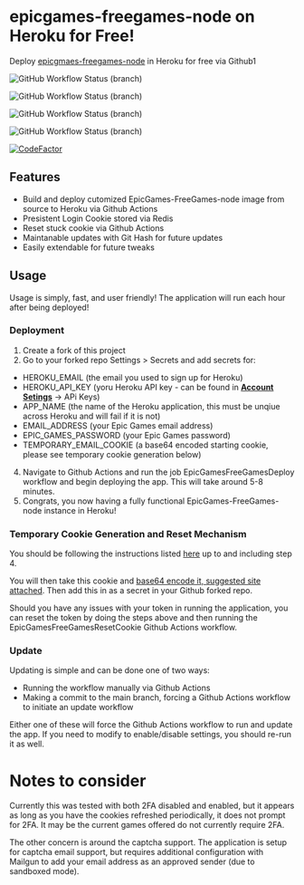 # epicgames-freegames-node on Heroku for Free!
Deploy [epicgmaes-freegames-node](https://github.com/claabs/epicgames-freegames-node) in Heroku for free via Github1

![GitHub Workflow Status (branch)](https://img.shields.io/github/workflow/status/davidjameshowell/epcigames-freegames-heroku/EpicGamesFreeGamesDeploy/main?label=Deploy%20EpicGames-FreeGames-Node&style=for-the-badge)

![GitHub Workflow Status (branch)](https://img.shields.io/github/workflow/status/davidjameshowell/epcigames-freegames-heroku/EpicGamesFreeGamesRun/main?label=Run%20EpicGames-FreeGames-Node&style=for-the-badge)

![GitHub Workflow Status (branch)](https://img.shields.io/github/workflow/status/davidjameshowell/epcigames-freegames-heroku/EpicGamesFreeGamesUpdate/main?label=Update%20EpicGames-FreeGames-Node&style=for-the-badge)

![GitHub Workflow Status (branch)](https://img.shields.io/github/workflow/status/davidjameshowell/epcigames-freegames-heroku/EpicGamesFreeGamesResetCookie/main?label=Reset%20cookie%20EpicGames-FreeGames-Node&style=for-the-badge)

[![CodeFactor](https://www.codefactor.io/repository/github/davidjameshowell/epcigames-freegames-heroku/badge)](https://www.codefactor.io/repository/github/davidjameshowell/epcigames-freegames-heroku)

## Features
* Build and deploy cutomized EpicGames-FreeGames-node image from source to Heroku via Github Actions
* Presistent Login Cookie stored via Redis
* Reset stuck cookie via Github Actions
* Maintanable updates with Git Hash for future updates
* Easily extendable for future tweaks

## Usage

Usage is simply, fast, and user friendly! The application will run each hour after being deployed!

### Deployment

1. Create a fork of this project
2. Go to your forked repo Settings > Secrets and add secrets for:
  * HEROKU_EMAIL (the email you used to sign up for Heroku)
  * HEROKU_API_KEY (yoru Heroku API key - can be found in **[Account Setings](https://dashboard.heroku.com/account)** -> APi Keys)
  * APP_NAME (the name of the Heroku application, this must be unqiue across Heroku and will fail if it is not)
  * EMAIL_ADDRESS (your Epic Games email address)
  * EPIC_GAMES_PASSWORD (your Epic Games password)
  * TEMPORARY_EMAIL_COOKIE (a base64 encoded starting cookie, please see temporary cookie generation below)
4. Navigate to Github Actions and run the job EpicGamesFreeGamesDeploy workflow and begin deploying the app. This will take around 5-8 minutes.
5. Congrats, you now having a fully functional EpicGames-FreeGames-node instance in Heroku!
 
### Temporary Cookie Generation and Reset Mechanism

You should be following the instructions listed [here](https://github.com/claabs/epicgames-freegames-node#cookie-import) up to and including step 4.

You will then take this cookie and [base64 encode it, suggested site attached](https://www.base64encode.org/). Then add this in as a secret in your Github forked repo.

Should you have any issues with your token in running the application, you can reset the token by doing the steps above and then running the EpicGamesFreeGamesResetCookie Github Actions workflow.
 
### Update

Updating is simple and can be done one of two ways:
* Running the workflow manually via Github Actions
* Making a commit to the main branch, forcing a Github Actions workflow to initiate an update workflow
 
Either one of these will force the Github Actions workflow to run and update the app. If you need to modify to enable/disable settings, you should re-run it as well.

# Notes to consider

Currently this was tested with both 2FA disabled and enabled, but it appears as long as you have the cookies refreshed periodically, it does not prompt for 2FA. It may be the current games offered do not currently require 2FA.

The other concern is around the captcha support. The application is setup for captcha email support, but requires additional configuration with Mailgun to add your email address as an approved sender (due to sandboxed mode).